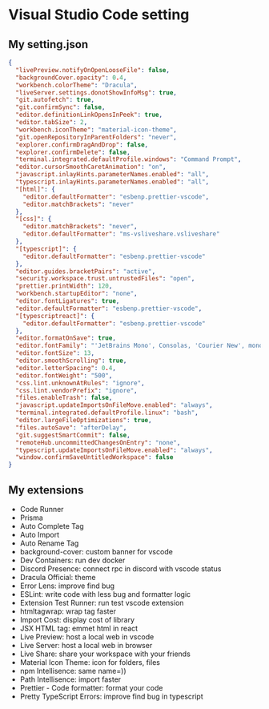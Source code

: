 # Visual Studio Code setting

## My setting.json

```json
{
  "livePreview.notifyOnOpenLooseFile": false,
  "backgroundCover.opacity": 0.4,
  "workbench.colorTheme": "Dracula",
  "liveServer.settings.donotShowInfoMsg": true,
  "git.autofetch": true,
  "git.confirmSync": false,
  "editor.definitionLinkOpensInPeek": true,
  "editor.tabSize": 2,
  "workbench.iconTheme": "material-icon-theme",
  "git.openRepositoryInParentFolders": "never",
  "explorer.confirmDragAndDrop": false,
  "explorer.confirmDelete": false,
  "terminal.integrated.defaultProfile.windows": "Command Prompt",
  "editor.cursorSmoothCaretAnimation": "on",
  "javascript.inlayHints.parameterNames.enabled": "all",
  "typescript.inlayHints.parameterNames.enabled": "all",
  "[html]": {
    "editor.defaultFormatter": "esbenp.prettier-vscode",
    "editor.matchBrackets": "never"
  },
  "[css]": {
    "editor.matchBrackets": "never",
    "editor.defaultFormatter": "ms-vsliveshare.vsliveshare"
  },
  "[typescript]": {
    "editor.defaultFormatter": "esbenp.prettier-vscode"
  },
  "editor.guides.bracketPairs": "active",
  "security.workspace.trust.untrustedFiles": "open",
  "prettier.printWidth": 120,
  "workbench.startupEditor": "none",
  "editor.fontLigatures": true,
  "editor.defaultFormatter": "esbenp.prettier-vscode",
  "[typescriptreact]": {
    "editor.defaultFormatter": "esbenp.prettier-vscode"
  },
  "editor.formatOnSave": true,
  "editor.fontFamily": "'JetBrains Mono', Consolas, 'Courier New', monospace",
  "editor.fontSize": 13,
  "editor.smoothScrolling": true,
  "editor.letterSpacing": 0.4,
  "editor.fontWeight": "500",
  "css.lint.unknownAtRules": "ignore",
  "css.lint.vendorPrefix": "ignore",
  "files.enableTrash": false,
  "javascript.updateImportsOnFileMove.enabled": "always",
  "terminal.integrated.defaultProfile.linux": "bash",
  "editor.largeFileOptimizations": true,
  "files.autoSave": "afterDelay",
  "git.suggestSmartCommit": false,
  "remoteHub.uncommittedChangesOnEntry": "none",
  "typescript.updateImportsOnFileMove.enabled": "always",
  "window.confirmSaveUntitledWorkspace": false
}
```

## My extensions
- Code Runner
- Prisma
- Auto Complete Tag
- Auto Import
- Auto Rename Tag
- background-cover: custom banner for vscode
- Dev Containers: run dev docker
- Discord Presence: connect rpc in discord with vscode status
- Dracula Official: theme
- Error Lens: improve find bug
- ESLint: write code with less bug and formatter logic
- Extension Test Runner: run test vscode extension
- htmltagwrap: wrap tag faster
- Import Cost: display cost of library
- JSX HTML tag: emmet html in react
- Live Preview: host a local web in vscode
- Live Server: host a local web in browser
- Live Share: share your workspace with your friends
- Material Icon Theme: icon for folders, files
- npm Intellisence: same name=))
- Path Intellisence: import faster
- Prettier - Code formatter: format your code
- Pretty TypeScript Errors: improve find bug in typescript